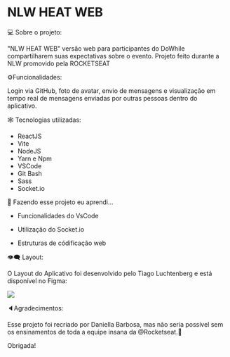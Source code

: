 #                                                         NLW HEAT WEB

💻 Sobre o projeto:

"NLW HEAT WEB" versão web para participantes do DoWhile compartilharem suas expectativas sobre o evento. Projeto feito durante a NLW promovido pela ROCKETSEAT

⚙️Funcionalidades:

Login via GitHub, foto de avatar, envio de mensagens e visualização em tempo real de mensagens enviadas por outras pessoas dentro do aplicativo.

🕸️ Tecnologias utilizadas:

- ReactJS
- Vite
- NodeJS
- Yarn e Npm
- VSCode
- Git Bash
- Sass
- Socket.io

🦾 Fazendo esse projeto eu aprendi...

- Funcionalidades do VsCode

- Utilização do Socket.io

- Estruturas de códificação web 


👁️‍🗨️ Layout:

O Layout do Aplicativo foi desenvolvido pelo Tiago Luchtenberg e está disponível no Figma: 

<img src = https://img.shields.io/badge/Acessar%20Layout-Figma-purple/>

🔈Agradecimentos:

Esse projeto foi recriado por Daniella Barbosa, mas não seria possível sem os ensinamentos de toda a equipe insana da @Rocketseat.🚀

Obrigada!
